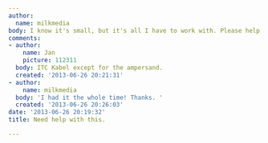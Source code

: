 ```yaml
---
author:
  name: milkmedia
body: I know it's small, but it's all I have to work with. Please help me out.
comments:
- author:
    name: Jan
    picture: 112311
  body: ITC Kabel except for the ampersand.
  created: '2013-06-26 20:21:31'
- author:
    name: milkmedia
  body: 'I had it the whole time! Thanks. '
  created: '2013-06-26 20:26:03'
date: '2013-06-26 20:19:32'
title: Need help with this.

---
```

